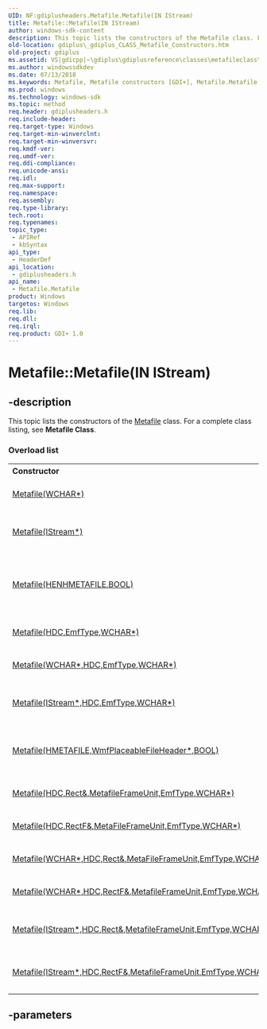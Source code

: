 ```yaml
---
UID: NF:gdiplusheaders.Metafile.Metafile(IN IStream)
title: Metafile::Metafile(IN IStream)
author: windows-sdk-content
description: This topic lists the constructors of the Metafile class. For a complete class listing, see Metafile Class.
old-location: gdiplus\_gdiplus_CLASS_Metafile_Constructors.htm
old-project: gdiplus
ms.assetid: VS|gdicpp|~\gdiplus\gdiplusreference\classes\metafileclass\metafileconstructors.htm
ms.author: windowssdkdev
ms.date: 07/13/2018
ms.keywords: Metafile, Metafile constructors [GDI+], Metafile.Metafile, Metafile.Metafile(IN IStream), Metafile::Metafile, Metafile::Metafile(IN IStream), _gdiplus_CLASS_Metafile_Constructors, gdiplus._gdiplus_CLASS_Metafile_Constructors, gdiplusheaders/Metafile
ms.prod: windows
ms.technology: windows-sdk
ms.topic: method
req.header: gdiplusheaders.h
req.include-header: 
req.target-type: Windows
req.target-min-winverclnt: 
req.target-min-winversvr: 
req.kmdf-ver: 
req.umdf-ver: 
req.ddi-compliance: 
req.unicode-ansi: 
req.idl: 
req.max-support: 
req.namespace: 
req.assembly: 
req.type-library: 
tech.root: 
req.typenames: 
topic_type:
 - APIRef
 - kbSyntax
api_type:
 - HeaderDef
api_location:
 - gdiplusheaders.h
api_name:
 - Metafile.Metafile
product: Windows
targetos: Windows
req.lib: 
req.dll: 
req.irql: 
req.product: GDI+ 1.0
---
```


# Metafile::Metafile(IN IStream)


## -description


<span>This topic lists the constructors of the 
		<a href="https://msdn.microsoft.com/63b057de-9c4d-488e-ad07-ede52f9175a6">Metafile</a> class. For a complete class listing, see <b>Metafile Class</b>. 
</span><h3>Overload list</h3><table>
<tr>
<th align="left" width="37%">Constructor</th>
<th align="left" width="63%">Description</th>
</tr>
<tr>
<td align="left" width="37%">
<a href="https://msdn.microsoft.com/1bccba1d-63e4-469d-a7b8-0f83ff7ebcc0">Metafile(WCHAR*)</a>
</td>
<td align="left" width="63%">
Creates a <a href="https://msdn.microsoft.com/1bccba1d-63e4-469d-a7b8-0f83ff7ebcc0">Metafile::Metafile</a> object for playback.

</td>
</tr>
<tr>
<td align="left" width="37%">
<a href="https://msdn.microsoft.com/28d4fe40-b021-4b04-a6cb-55230aec4075">Metafile(IStream*)</a>
</td>
<td align="left" width="63%">
Creates a <a href="https://msdn.microsoft.com/28d4fe40-b021-4b04-a6cb-55230aec4075">Metafile::Metafile</a> object from an <a href="_stg_istream">IStream</a> interface for playback.

</td>
</tr>
<tr>
<td align="left" width="37%">
<a href="https://msdn.microsoft.com/843c1644-cf2e-4c46-afc3-17b51a2e9f70">Metafile(HENHMETAFILE,BOOL)</a>
</td>
<td align="left" width="63%">
Creates a GDI+ <a href="https://msdn.microsoft.com/843c1644-cf2e-4c46-afc3-17b51a2e9f70">Metafile::Metafile</a> object for playback based on a GDI Enhanced Metafile (EMF) file.

</td>
</tr>
<tr>
<td align="left" width="37%">
<a href="https://msdn.microsoft.com/b6ea4143-4267-43a4-b0eb-86e063bc545b">Metafile(HDC,EmfType,WCHAR*)</a>
</td>
<td align="left" width="63%">
Creates a <a href="https://msdn.microsoft.com/b6ea4143-4267-43a4-b0eb-86e063bc545b">Metafile::Metafile</a> object for recording.

</td>
</tr>
<tr>
<td align="left" width="37%">
<a href="https://msdn.microsoft.com/7caf5e09-490c-4389-81a9-d495e56f8615">Metafile(WCHAR*,HDC,EmfType,WCHAR*)</a>
</td>
<td align="left" width="63%">
Creates a <a href="https://msdn.microsoft.com/7caf5e09-490c-4389-81a9-d495e56f8615">Metafile::Metafile</a> object for recording.

</td>
</tr>
<tr>
<td align="left" width="37%">
<a href="https://msdn.microsoft.com/82943279-26d5-4f42-af9b-c6007e5185ec">Metafile(IStream*,HDC,EmfType,WCHAR*)</a>
</td>
<td align="left" width="63%">
Creates a <a href="https://msdn.microsoft.com/82943279-26d5-4f42-af9b-c6007e5185ec">Metafile::Metafile</a> object for recording to an <a href="_stg_istream">IStream</a> interface.

</td>
</tr>
<tr>
<td align="left" width="37%">
<a href="https://msdn.microsoft.com/73a6eb0d-5c49-4570-8df8-0fe7d07cf8c7">Metafile(HMETAFILE,WmfPlaceableFileHeader*,BOOL)</a>
</td>
<td align="left" width="63%">
Creates a GDI+<a href="https://msdn.microsoft.com/73a6eb0d-5c49-4570-8df8-0fe7d07cf8c7">Metafile::Metafile</a> object for recording. The format will be placeable metafile.

</td>
</tr>
<tr>
<td align="left" width="37%">
<a href="https://msdn.microsoft.com/ede9f8a8-a0a3-4ed8-a673-26e6a1b95f58">Metafile(HDC,Rect&,MetafileFrameUnit,EmfType,WCHAR*)</a>
</td>
<td align="left" width="63%">
Creates a <a href="https://msdn.microsoft.com/ede9f8a8-a0a3-4ed8-a673-26e6a1b95f58">Metafile::Metafile</a> object for recording.

</td>
</tr>
<tr>
<td align="left" width="37%">
<a href="https://msdn.microsoft.com/e1a5ee44-f4c5-4cde-a980-e8a3bfe1cddb">Metafile(HDC,RectF&,MetaFileFrameUnit,EmfType,WCHAR*)</a>
</td>
<td align="left" width="63%">
Creates a <a href="https://msdn.microsoft.com/e1a5ee44-f4c5-4cde-a980-e8a3bfe1cddb">Metafile::Metafile</a> object for recording.

</td>
</tr>
<tr>
<td align="left" width="37%">
<a href="https://msdn.microsoft.com/a5b62e57-17c3-47e1-ae91-dc196a6a458e">Metafile(WCHAR*,HDC,Rect&,MetaFileFrameUnit,EmfType,WCHAR*)</a>
</td>
<td align="left" width="63%">
Creates a <a href="https://msdn.microsoft.com/a5b62e57-17c3-47e1-ae91-dc196a6a458e">Metafile::Metafile</a> object for recording.

</td>
</tr>
<tr>
<td align="left" width="37%">
<a href="https://msdn.microsoft.com/7a59ca3d-7b74-4fc6-a9ea-c741578df650">Metafile(WCHAR*,HDC,RectF&,MetafileFrameUnit,EmfType,WCHAR*)</a>
</td>
<td align="left" width="63%">
Creates a <a href="https://msdn.microsoft.com/7a59ca3d-7b74-4fc6-a9ea-c741578df650">Metafile::Metafile</a> object for recording.

</td>
</tr>
<tr>
<td align="left" width="37%">
<a href="https://msdn.microsoft.com/0cef1deb-8f0e-460e-926d-f76a45a2016e">Metafile(IStream*,HDC,Rect&,MetafileFrameUnit,EmfType,WCHAR*)</a>
</td>
<td align="left" width="63%">
Creates a <a href="https://msdn.microsoft.com/0cef1deb-8f0e-460e-926d-f76a45a2016e">Metafile::Metafile</a> object for recording to an <a href="_stg_istream">IStream</a> interface.

</td>
</tr>
<tr>
<td align="left" width="37%">
<a href="https://msdn.microsoft.com/df4a2083-50f8-4ffa-9dbf-bfbeb2f35cb8">Metafile(IStream*,HDC,RectF&,MetafileFrameUnit,EmfType,WCHAR*)</a>
</td>
<td align="left" width="63%">
Creates a <a href="https://msdn.microsoft.com/df4a2083-50f8-4ffa-9dbf-bfbeb2f35cb8">Metafile::Metafile</a> object for recording to an <a href="_stg_istream">IStream</a> interface.

</td>
</tr>
</table>

## -parameters

